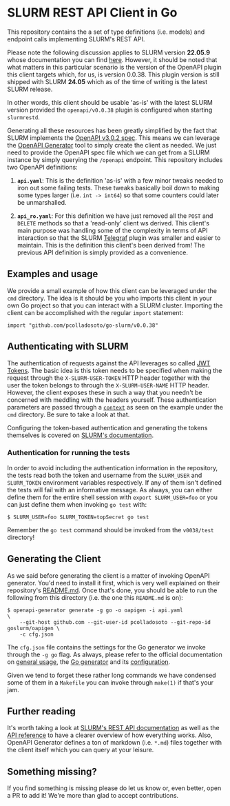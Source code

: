 # SLURM REST API Client in Go
This repository contains the a set of type definitions (i.e. models) and endpoint calls implementing SLURM's REST API.

Please note the following discussion applies to SLURM version **22.05.9** whose documentation you can find [here][SLURM doc]. However,
it should be noted that what matters in this particular scenario is the version of the OpenAPI plugin this client targets which, for
us, is version 0.0.38. This plugin version is still shipped with SLURM **24.05** which as of the time of writing is the latest SLURM release.

In other words, this client should be usable 'as-is' with the latest SLURM version provided the `openapi/v0.0.38` plugin is configured
when starting `slurmrestd`.

Generating all these resources has been greatly simplified by the fact that SLURM implements the [OpenAPI v3.0.2 spec][OpenAPI v3.0.2 spec].
This means we can leverage the [OpenAPI Generator][OpenAPI Generator] tool to simply create the client as needed. We just need to provide the
OpenAPI spec file which we can get from a SLURM instance by simply querying the `/openapi` endpoint. This repository includes two OpenAPI
definitions:

1. **`api.yaml`**: This is the definition 'as-is' with a few minor tweaks needed to iron out some failing tests. These tweaks basically boil
                   down to making some types larger (i.e. `int -> int64`) so that some counters could later be unmarshalled.

1. **`api_ro.yaml`**: For this definition we have just removed all the `POST` and `DELETE` methods so that a 'read-only' client ws derived.
                      This client's main purpose was handling some of the complexity in terms of API interaction so that the SLURM [Telegraf][Telegraf]
                      plugin was smaller and easier to maintain. This is the definition this client's been derived from! The previous API definition
                      is simply provided as a convenience.

## Examples and usage
We provide a small example of how this client can be leveraged under the `cmd` directory. The idea is it should be you who imports this client in your
own Go project so that you can interact with a SLURM cluster. Importing the client can be accomplished with the regular `import` statement:

    import "github.com/pcolladosoto/go-slurm/v0.0.38"

## Authenticating with SLURM
The authentication of requests against the API leverages so called [JWT Tokens][JWT Tokens]. The basic idea is this token needs to be specified
when making the request through the `X-SLURM-USER-TOKEN` HTTP header together with the user the token belongs to through the `X-SLURM-USER-NAME`
HTTP header. However, the client exposes these in such a way that you needn't be concerned with meddling with the headers yourself. These authentication
parameters are passed through a [`context`][Go Context] as seen on the example under the `cmd` directory. Be sure to take a look at that.

Configuring the token-based authentication and generating the tokens themselves is covered on [SLURM's documentation][SLURM JWT Doc].

### Authentication for running the tests
In order to avoid including the authentication information in the repository, the tests read both the token and username from the `SLURM_USER` and
`SLURM_TOKEN` environment variables respectively. If any of them isn't defined the tests will fail with an informative message. As always, you
can either define them for the entire shell session with `export SLURM_USER=foo` or you can just define them when invoking `go test` with:

    $ SLURM_USER=foo SLURM_TOKEN=topSecret go test

Remember the `go test` command should be invoked from the `v0038/test` directory!

## Generating the Client
As we said before generating the client is a matter of invoking OpenAPI generator. You'd need to install it first, which is very well explained on their
repository's [README.md][OpenAPI Generator]. Once that's done, you should be able to run the following from this directory (i.e. the one this `README.md`
is on):

    $ openapi-generator generate -g go -o oapigen -i api.yaml                          \
        --git-host github.com --git-user-id pcolladosoto --git-repo-id goslurm/oapigen \
        -c cfg.json

The `cfg.json` file contains the settings for the Go generator we invoke through the `-g go` flag. As always, please refer to the official documentation
on [general usage][OpenAPI Generator Usage], the [Go generator][Go Generator] and its [configuration][Go Generator Configuration].

Given we tend to forget these rather long commands we have condensed some of them in a `Makefile` you can invoke through `make(1)` if that's your jam.

## Further reading
It's worth taking a look at [SLURM's REST API documentation][SLURM REST Doc] as well as the [API reference][SLURM REST Reference] to have a clearer
overview of how everything works. Also, OpenAPI Generator defines a ton of markdown (i.e. `*.md`) files together with the client itself which you can
query at your leisure.

## Something missing?
If you find something is missing please do let us know or, even better, open a PR to add it! We're more than glad to accept contributions.

<!-- Get the links out of the text body to make things more readable! -->
[OpenAPI v3.0.2 spec]: https://spec.openapis.org/oas/v3.0.2
[SLURM doc]: https://slurm.schedmd.com/archive/slurm-22.05.9/documentation.html
[OpenAPI Generator]: https://github.com/OpenAPITools/openapi-generator
[Telegraf]: https://github.com/influxdata/telegraf
[OpenAPI Generator Usage]: https://openapi-generator.tech/docs/usage/
[Go Generator]: https://openapi-generator.tech/docs/generators/go/
[Go Generator Configuration]: https://openapi-generator.tech/docs/configuration/
[JWT Tokens]: https://en.wikipedia.org/wiki/JSON_Web_Token
[Go Context]: https://pkg.go.dev/context
[SLURM JWT Doc]: https://slurm.schedmd.com/archive/slurm-22.05.9/jwt.html
[SLURM Rest Doc]: https://slurm.schedmd.com/archive/slurm-22.05.9/rest.html
[SLURM Rest Reference]: https://slurm.schedmd.com/archive/slurm-22.05.9/rest_api.html

